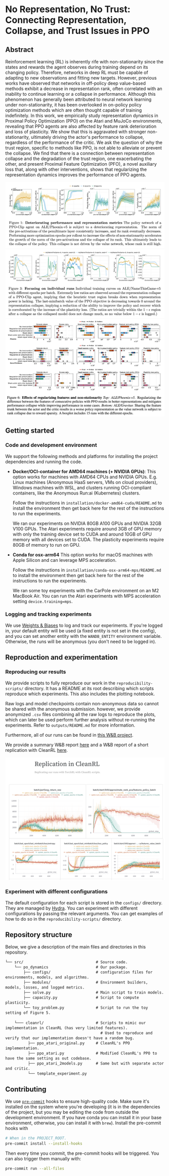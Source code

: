 # No Representation, No Trust: Connecting Representation, Collapse, and Trust Issues in PPO

## Abstract

Reinforcement learning (RL) is inherently rife with non-stationarity since the states and rewards the agent observes during training depend on its changing policy.
Therefore, networks in deep RL must be capable of adapting to new observations and fitting new targets.
However, previous works have observed that networks in off-policy deep value-based methods exhibit a decrease in representation rank, often correlated with an inability to continue learning or a collapse in performance.
Although this phenomenon has generally been attributed to neural network learning under non-stationarity, it has been overlooked in on-policy policy optimization methods which are often thought capable of training indefinitely.
In this work, we empirically study representation dynamics in Proximal Policy Optimization (PPO) on the Atari and MuJoCo environments, revealing that PPO agents are also affected by feature rank deterioration and loss of plasticity.
We show that this is aggravated with stronger non-stationarity, ultimately driving the actor's performance to collapse, regardless of the performance of the critic.
We ask the question of why the trust region, specific to methods like PPO, is not able to alleviate or prevent the collapse.
We find that there is a connection between representation collapse and the degradation of the trust region, one exacerbating the other, and present Proximal Feature Optimization (PFO), a novel auxiliary loss that, along with other interventions, shows that regularizing the representation dynamics improves the performance of PPO agents.

![](outputs/github-figures/figure-1.png "Figure 1")
![](outputs/github-figures/figure-3.png "Figure 3")
![](outputs/github-figures/figure-6.png "Figure 6")

## Getting started

### Code and development environment

We support the following methods and platforms for installing the project dependencies and running the code.

- **Docker/OCI-container for AMD64 machines (+ NVIDIA GPUs)**:
  This option works for machines with AMD64 CPUs and NVIDIA GPUs.
  E.g. Linux machines (Anonymous HaaS servers, VMs on cloud providers),
  Windows machines with WSL, and clusters running OCI-compliant containers,
  like the Anonymous Run:ai (Kubernetes) clusters.

  Follow the instructions in `installation/docker-amd64-cuda/README.md` to install the environment
  then get back here for the rest of the instructions to run the experiments.

  We ran our experiments on NVIDIA 80GB A100 GPUs and NVIDIA 32GB V100 GPUs.
  The Atari experiments require around 3GB of GPU memory with only the training device set to CUDA
  and around 10GB of GPU memory with all devices set to CUDA.
  The plasticity experiments require 80GB of memory to run on GPU.

- **Conda for osx-arm64**
  This option works for macOS machines with Apple Silicon and can leverage MPS acceleration.

  Follow the instructions in `installation/conda-osx-arm64-mps/README.md` to install the environment
  then get back here for the rest of the instructions to run the experiments.

  We ran some toy experiments with the CarPole environment on an M2 MacBook Air.
  You can run the Atari experiments with MPS acceleration setting `device.training=mps`.


### Logging and tracking experiments

We use [Weights & Biases](https://wandb.ai/site) to log and track our experiments.
If you're logged in, your default entity will be used (a fixed entity is not set in the config),
and you can set another entity with the `WANDB_ENTITY` environment variable.
Otherwise, the runs will be anonymous (you don't need to be logged in).

## Reproduction and experimentation

### Reproducing our results

We provide scripts to fully reproduce our work in the `reproducibility-scripts/` directory.
It has a README at its root describing which scripts reproduce which experiments.
This also includes the plotting notebook.

Raw logs and model checkpoints contain non-anonymous data so cannot be shared with the anonymous submission.
however, we provide anonymized `.csv` files combining all the raw logs to reproduce the plots,
which can later be used perform further analysis without re-running the experiments.
Refer to `outputs/README.md` for more information.

Furthermore, all of our runs can be found in [this W&B project](https://wandb.ai/lawmen-05-shark/no-representation-no-trust/).

We provide a summary W&B report [here](https://api.wandb.ai/links/lawmen-05-shark/70cat8oq)
and a W&B report of a short replication with CleanRL [here](https://api.wandb.ai/links/lawmen-05-shark/m3yly6mw).

![](outputs/github-figures/replication.png "Replication with CleanRL")

### Experiment with different configurations

The default configuration for each script is stored in the `configs/` directory.
They are managed by [Hydra](https://hydra.cc/docs/intro/).
You can experiment with different configurations by passing the relevant arguments.
You can get examples of how to do so in the `reproducibility-scripts/` directory.

## Repository structure

Below, we give a description of the main files and directories in this repository.

```
└── src/                                # Source code.
    └── po_dynamics                     # Our package.
        ├── configs/                    # configuration files for environments, models, and algorithms.
        ├── modules/                    # Environment builders, models, losses, and logged metrics.
        ├── solve.py                    # Main script to train models.
        ├── capacity.py                 # Script to compute plasticity.
        └── toy_problem.py              # Script to run the toy setting of Figure 5.

    └─── cleanrl/                       # Scripts to mimic our implementation in CleanRL (has very limited features).
                                          # Used to reproduce and verify that our implementation doesn't have a random bug.
          ├── ppo_atari_original.py     # CleanRL's PPO implementation.
          ├── ppo_atari.py              # Modified CleanRL's PPO to have the same setting as out codebase.
          ├── ppo_atari_2models.py      # Same but with separate actor and critic.
          └── template_experiment.py

```

## Contributing

We use [`pre-commit`](https://pre-commit.com) hooks to ensure high-quality code.
Make sure it's installed on the system where you're developing
(it is in the dependencies of the project, but you may be editing the code from outside the development environment.
If you have conda you can install it in your base environment, otherwise, you can install it with `brew`).
Install the pre-commit hooks with

```bash
# When in the PROJECT_ROOT.
pre-commit install --install-hooks
```

Then every time you commit, the pre-commit hooks will be triggered.
You can also trigger them manually with:

```bash
pre-commit run --all-files
```
